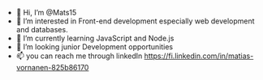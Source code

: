 - 👋 Hi, I’m @Mats15
- 👀 I’m interested in Front-end development especially web development and databases.
- 🌱 I’m currently learning JavaScript and Node.js
- 💞️ I’m looking junior Development opportunities
- 📫 you can reach me through linkedIn https://fi.linkedin.com/in/matias-vornanen-825b86170
